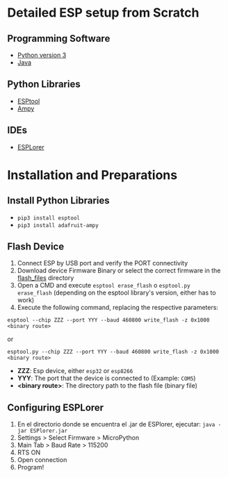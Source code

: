 # Detailed ESP setup from Scratch 

## Programming Software
- [Python version 3](https://www.python.org/downloads/)
- [Java](https://www.java.com/es/download/)

## Python Libraries
- [ESPtool](https://github.com/espressif/esptool/)
- [Ampy](https://github.com/pycampers/ampy)

## IDEs
- [ESPLorer](https://esp8266.ru/esplorer/)

# Installation and Preparations

## Install Python Libraries
- `pip3 install esptool`
- `pip3 install adafruit-ampy`

## Flash Device
1. Connect ESP by USB port and verify the PORT connectivity
2. Download device Firmware Binary or select the correct firmware in the [flash_files](https://github.com/KevinHern/ESP-IoT-Intro/tree/main/flash_files) directory
3. Open a CMD and execute `esptool erase_flash` o `esptool.py erase_flash` (depending on the esptool library's version, either has to work)
4. Execute the following command, replacing the respective parameters:

`esptool --chip ZZZ --port YYY --baud 460800 write_flash -z 0x1000 <binary route>`

or

`esptool.py --chip ZZZ --port YYY --baud 460800 write_flash -z 0x1000 <binary route>`
   - **ZZZ**: Esp device, either `esp32` or `esp8266`
   - **YYY**: The port that the device is connected to (Example: `COM5`)
   - **<binary route\>**: The directory path to the flash file (binary file)

## Configuring ESPLorer
1. En el directorio donde se encuentra el .jar de ESPlorer, ejecutar: 
    `java -jar ESPlorer.jar`
2. Settings > Select Firmware > MicroPython
3. Main Tab > Baud Rate > 115200
4. RTS ON
5. Open connection
6. Program!
